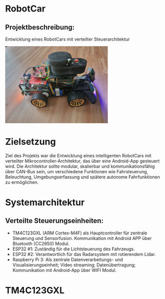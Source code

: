 # RobotCar
## Projektbeschreibung: 
Entwicklung eines RobotCars mit verteilter Steuerarchitektur


<img src="https://github.com/EugenJ-creator/RobotCar/blob/main/RobotCar.jpg" width=65% height=65%>

# Zielsetzung
Ziel des Projekts war die Entwicklung eines intelligenten RobotCars mit verteilter Mikrocontroller-Architektur, das über eine Android-App gesteuert wird. Die Architektur sollte modular, skalierbar und kommunikationsfähig über CAN-Bus sein, um verschiedene Funktionen wie Fahrsteuerung, Beleuchtung, Umgebungserfassung und spätere autonome Fahrfunktionen zu ermöglichen. 

# Systemarchitektur
## Verteilte Steuerungseinheiten:
* TM4C123GXL (ARM Cortex-M4F) als Hauptcontroller für zentrale Steuerung und Sensorfusion. Kommunikation mit Android APP über Bluetooth (CC2650) Modul.
* ESP32 #1: Zuständig für die Lichtsteuerung des Fahrzeugs.
* ESP32 #2: Verantwortlich für das Radarsystem mit rotierendem Lidar.
* Raspberry Pi 3: Als zentrale Datenverarbeitungs- und Visualisierungseinheit; Video streaming; Datenübertragung;  Kommunikation mit Android-App über WIFI Modul.

# TM4C123GXL

